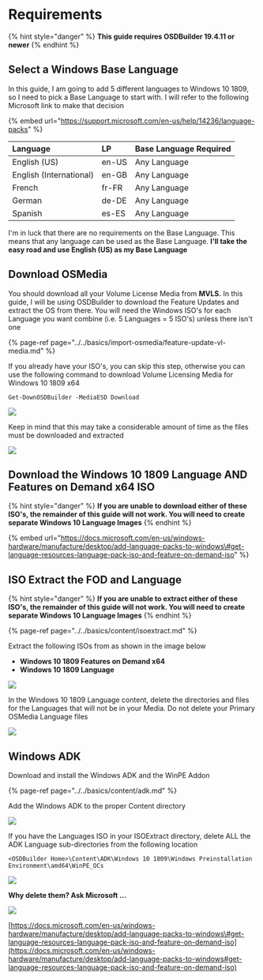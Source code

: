 # Requirements

{% hint style="danger" %}
**This guide requires OSDBuilder 19.4.11 or newer**
{% endhint %}

## Select a Windows Base Language

In this guide, I am going to add 5 different languages to Windows 10 1809, so I need to pick a Base Language to start with.  I will refer to the following Microsoft link to make that decision

{% embed url="https://support.microsoft.com/en-us/help/14236/language-packs" %}

| **Language** | **LP** | **Base Language Required** |
| :--- | :--- | :--- |
| English \(US\) | en-US | Any Language |
| English \(International\) | en-GB | Any Language |
| French | fr-FR | Any Language |
| German | de-DE | Any Language |
| Spanish | es-ES | Any Language |

I'm in luck that there are no requirements on the Base Language.  This means that any language can be used as the Base Language.  **I'll take the easy road and use English \(US\) as my Base Language**

## Download OSMedia

You should download all your Volume License Media from **MVLS.**  In this guide, I will be using OSDBuilder to download the Feature Updates and extract the OS from there.  You will need the Windows ISO's for each Language you want combine \(i.e. 5 Languages = 5 ISO's\) unless there isn't one

{% page-ref page="../../basics/import-osmedia/feature-update-vl-media.md" %}

If you already have your ISO's, you can skip this step, otherwise you can use the following command to download Volume Licensing Media for Windows 10 1809 x64

```text
Get-DownOSDBuilder -MediaESD Download
```

![](../../../../.gitbook/assets/image%20%28243%29.png)

Keep in mind that this may take a considerable amount of time as the files must be downloaded and extracted

![](../../../../.gitbook/assets/image%20%2843%29.png)

## Download the Windows 10 1809 Language AND Features on Demand x64 ISO

{% hint style="danger" %}
**If you are unable to download either of these ISO's, the remainder of this guide will not work.  You will need to create separate Windows 10 Language Images**
{% endhint %}

{% embed url="https://docs.microsoft.com/en-us/windows-hardware/manufacture/desktop/add-language-packs-to-windows\#get-language-resources-language-pack-iso-and-feature-on-demand-iso" %}

## ISO Extract the FOD and Language

{% hint style="danger" %}
**If you are unable to extract either of these ISO's, the remainder of this guide will not work.  You will need to create separate Windows 10 Language Images**
{% endhint %}

{% page-ref page="../../basics/content/isoextract.md" %}

Extract the following ISOs from as shown in the image below

* **Windows 10 1809 Features on Demand x64**
* **Windows 10 1809 Language**

![](../../../../.gitbook/assets/image%20%28194%29.png)

In the Windows 10 1809 Language content, delete the directories and files for the Languages that will not be in your Media.  Do not delete your Primary OSMedia Language files

![](../../../../.gitbook/assets/image%20%28275%29.png)

## Windows ADK

Download and install the Windows ADK and the WinPE Addon

{% page-ref page="../../basics/content/adk.md" %}

Add the Windows ADK to the proper Content directory

![](../../../../.gitbook/assets/image%20%2852%29.png)

If you have the Languages ISO in your ISOExtract directory, delete ALL the ADK Language sub-directories from the following location

```text
<OSDBuilder Home>\Content\ADK\Windows 10 1809\Windows Preinstallation Environment\amd64\WinPE_OCs
```

![](../../../../.gitbook/assets/image%20%2836%29.png)

**Why delete them?  Ask Microsoft ...**

![](../../../../.gitbook/assets/image%20%28123%29.png)

[https://docs.microsoft.com/en-us/windows-hardware/manufacture/desktop/add-language-packs-to-windows\#get-language-resources-language-pack-iso-and-feature-on-demand-iso](https://docs.microsoft.com/en-us/windows-hardware/manufacture/desktop/add-language-packs-to-windows#get-language-resources-language-pack-iso-and-feature-on-demand-iso)

